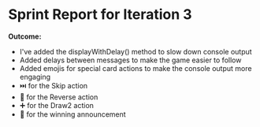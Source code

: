 # Sprint Report for Iteration 3
**Outcome:**
- I've added the displayWithDelay() method to slow down console output
- Added delays between messages to make the game easier to follow
- Added emojis for special card actions to make the console output more engaging
 - ⏭️ for the Skip action
 - 🔄 for the Reverse action
 - ➕ for the Draw2 action
 - 🎉 for the winning announcement
